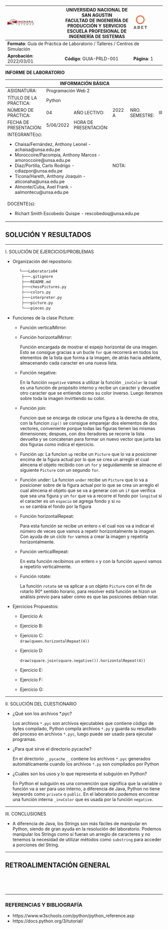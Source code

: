 <div align="center">
<table>
    <theader>
        <tr>
            <td><img src="https://github.com/rescobedoq/pw2/blob/main/epis.png?raw=true" alt="EPIS" style="width:50%; height:auto"/></td>
            <th>
                <span style="font-weight:bold;">UNIVERSIDAD NACIONAL DE SAN AGUSTIN</span><br />
                <span style="font-weight:bold;">FACULTAD DE INGENIERÍA DE PRODUCCIÓN Y SERVICIOS</span><br />
                <span style="font-weight:bold;">ESCUELA PROFESIONAL DE INGENIERÍA DE SISTEMAS</span>
            </th>
            <td><img src="https://github.com/rescobedoq/pw2/blob/main/abet.png?raw=true" alt="ABET" style="width:50%; height:auto"/></td>
        </tr>
    </theader>
    <tbody>
        <tr><td colspan="3"><span style="font-weight:bold;">Formato</span>: Guía de Práctica de Laboratorio / Talleres / Centros de Simulación</td></tr>
        <tr><td><span style="font-weight:bold;">Aprobación</span>:  2022/03/01</td><td><span style="font-weight:bold;">Código</span>: GUIA-PRLD-001</td><td><span style="font-weight:bold;">Página</span>: 1</td></tr>
    </tbody>
</table>
</div>

<div>
<span style="font-weight:bold;">INFORME DE LABORATORIO</span><br />

<table>
<theader>
<tr><th colspan="6">INFORMACIÓN BÁSICA</th></tr>
</theader>
<tbody>
<tr><td>ASIGNATURA:</td><td colspan="5">Programación Web 2</td></tr>
<tr><td>TÍTULO DE LA PRÁCTICA:</td><td colspan="5">Python</td></tr>
<tr>
<td>NÚMERO DE PRÁCTICA:</td><td>04</td><td>AÑO LECTIVO:</td><td>2022 A</td><td>NRO. SEMESTRE:</td><td>III</td>
</tr>
<tr>
<td>FECHA DE PRESENTACIÓN:</td><td>5/06/2022</td><td>HORA DE PRESENTACIÓN:</td><td colspan="3"></td>
</tr>
<tr><td colspan="3">INTEGRANTE(s):
<ul>
<li>Chaisa/Fernández, Anthony Leonel - achaisa@unsa.edu.pe</li>
<li>Moroccoire/Pacompia, Anthony Marcos - amoroccoire@unsa.edu.pe</li>
<li>Diaz/Portilla, Carlo Rodrigo - cdiazpor@unsa.edu.pe</li>
<li>Ticona/Hareth, Anthony Joaquín - aticonaha@unsa.edu.pe</li>
<li>Almonte/Cuba, Axel Frank - aalmontecu@unsa.edu.pe</li>
</ul>
</td>
<td>NOTA:</td><td colspan="2"></td>
</<tr>
<tr><td colspan="6">DOCENTE(s):
<ul>
<li>Richart Smith Escobedo Quispe - rescobedoq@unsa.edu.pe</li>
</ul>
</td>
</<tr>
</tbody>
</table>

<!-- Reportes -->
## SOLUCIÓN Y RESULTADOS

---

I. SOLUCIÓN DE EJERCICIOS/PROBLEMAS <br>
* Organización del repositorio:
    ```sh
	   └───Laboratorio04
        ├───.gitignore
	    ├───README.md
        ├───chessPictures.py
        ├───colors.py
	    ├───interpreter.py
	    ├───picture.py
	    └───pieces.py
    ```
* Funciones de la clase Picture:  

    * Función verticalMirror:

    * Función horizontalMirror:
	
      Función encargada de mostrar el espejo horizontal de una imagen. Esto se consigue gracias a un bucle <code>for</code> que recorrerá en todos los elementos de la lista que forma a la imagen, de atrás hacia adelante, almacenando cada caracter en una nueva lista.

    * Función negative:

      En la función <code>negative</code> vamos a utilizar la función <code>\_invColor</code> la cual es una función de propósito interno y recibe un caracter y devuelve otro caracter que se entiende como su color inverso. Luego iteramos sobre toda la imagen invirtiendo su color.

    * Función join:

      Funcion que se encarga de colocar una figura a la derecha de otra, con la funcion <code>zip()</code> se consigue emparejar dos elementos de dos vectores, conveniente porque todas las figuras tienen las mismas dimensiones; despues, con dos iteradores se recorre la lista devuelta y se concatenan para formar un nuevo vector que junta las dos figuras como indica el ejercicio.

    * Función up:
	La funcion <code>up</code> recibe un <code>Picture</code> que lo va a posicioner encima de la figura actual por lo que se crea un arreglo el cual almcena el objeto recibido con un <code>for</code> y seguidamente se almacne el siguiente <code>Picture</code> con un  segundo <code>for</code>.

    * Función under:
	La funcion <code>under</code> recibe un <code>Picture</code> que lo va a posicioner sobre de la figura actual por lo que se crea un arreglo el cual almcena el objeto que se va a generar con un <code>if</code> que verifica que sea una figura y un <code>for</code> que va a recorre el fondo por <code>longitud</code> si el caracter es un <code>espacio</code> se agrega fondo y si <code>no es</code> se cambia el fondo por la figura 
    * Función horizontalRepeat:

      Para esta función se recibe un entero <code>n</code> el cual nos va a indicar el número de veces que vamos a repetir horizontalmente la imagen. Con ayuda de un ciclo <code>for</code> vamos a crear la imagen y repetirla horizontalmente.

    * Función verticalRepeat:

      En esta función recibimos un entero <code>n</code> y con la función <code>append</code> vamos a repetirlo verticalmente.

    * Función rotate:

      La función <code>rotate</code> se va aplicar a un objeto <code>Picture</code> con el fin de rotarlo 90° sentido horario, para resolver está función se hizon un análisis previo para saber cómo es que las posiciones debían rotar.

* Ejercicios Propuestos:

    * Ejercicio A:

    * Ejercicio B:

    * Ejercicio C:  
	<code>draw(queen.horizontalRepeat(4))</code>

    * Ejercicio D:

      <code>draw(square.join(square.negative()).horizontalRepeat(4))</code>

    * Ejercicio E:

    * Ejercicio F:

    * Ejercicio G:
     
---

II. SOLUCIÓN DEL CUESTIONARIO

* ¿Qué son los archivos *.pyc?
  
  Los archivos <code>\*.pyc</code> son archivos ejecutables que contiene código de bytes compilado, Python compila archivos <code>\*.py</code> y guarda su resultado del proceso en archivos <code>\*.pyc</code>, luego puede ser usado para ejecutar programas.

* ¿Para qué sirve el directorio pycache?
  
  En el directorio <code>\_\_pycache\_\_</code> contiene los archivos <code>\*.pyc</code> generados automáticamente cuando los archivos <code>\*.py</code> son compilados por Python

* ¿Cuáles son los usos y lo que representa el subguión en Python?

  En Python el subguión es una convención que significa que la variable o función va a ser para uso interno, a diferencia de Java, Python no tiene keywords como <code>private</code> o <code>public</code>.
  En el laboratorio podemos encontrar una función interna <code>\_invColor</code> que es usada por la función <code>negative</code>.
   
---

III. CONCLUSIONES

 - A diferencia de Java, los Strings son más fáciles de manipular en Python, siendo de gran ayuda en la resolución del laboratorio. Podemos manipular los Strings como si fueran un arreglo de caracteres y no tenemos la necesidad de utilizar métodos como <code>substring</code> para acceder a porciones del String.
    
---
    
## RETROALIMENTACIÓN GENERAL

  <pre>
                                                                          
                                                                           
  </pre>

---
    
### REFERENCIAS Y BIBLIOGRAFÍA
<ul>
    <li>https://www.w3schools.com/python/python_reference.asp</li>
    <li>https://docs.python.org/3/tutorial/</li>
</ul>
